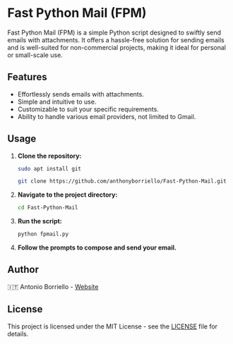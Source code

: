 # Fast Python Mail (FPM)

Fast Python Mail (FPM) is a simple Python script designed to swiftly send emails with attachments. It offers a hassle-free solution for sending emails and is well-suited for non-commercial projects, making it ideal for personal or small-scale use.

## Features

- Effortlessly sends emails with attachments.
- Simple and intuitive to use.
- Customizable to suit your specific requirements.
- Ability to handle various email providers, not limited to Gmail.

## Usage

1. **Clone the repository:**
    ```bash
    sudo apt install git
    ```
    ```bash
    git clone https://github.com/anthonyborriello/Fast-Python-Mail.git
    ```

2. **Navigate to the project directory:**
    ```bash
    cd Fast-Python-Mail
    ```

4. **Run the script:**
    ```bash
    python fpmail.py
    ```

5. **Follow the prompts to compose and send your email.**

## Author

🇮🇹   Antonio Borriello - [Website](https://antonioborriello.wordpress.com)

## License

This project is licensed under the MIT License - see the [LICENSE](LICENSE) file for details.
